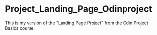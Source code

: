 # Project_Landing_Page_Odinproject
 This is my version of the "Landing Page Project" from the Odin Project Basics course.
